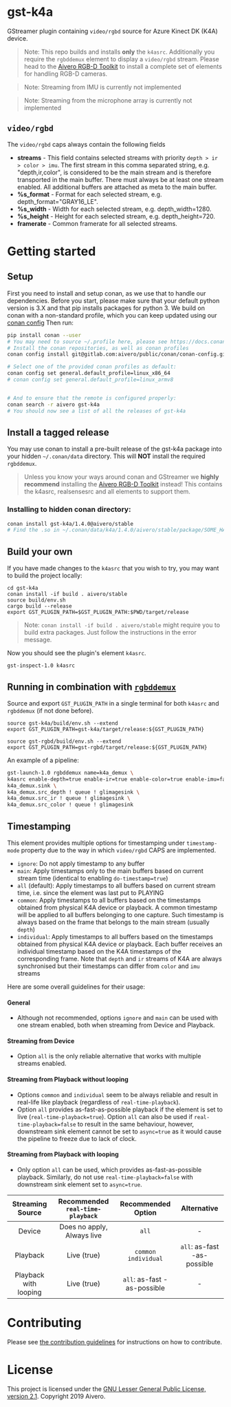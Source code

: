 # gst-k4a

GStreamer plugin containing `video/rgbd` source for Azure Kinect DK (K4A) device.

> Note: This repo builds and installs **only** the `k4asrc`. Additionally you require the `rgbddemux` element to display a `video/rgbd` stream. Please head to the [Aivero RGB-D Toolkit](https://gitlab.com/aivero/public/aivero-rgbd-toolkit) to install a complete set of elements for handling RGB-D cameras.

> Note: Streaming from IMU is currently not implemented

> Note: Streaming from the microphone array is currently not implemented

## `video/rgbd`
The `video/rgbd` caps always contain the following fields
- **streams** - This field contains selected streams with priority `depth > ir > color > imu`. The first stream in this comma separated string, e.g. "depth,ir,color", is considered to be the main stream and is therefore transported in the main buffer. There must always be at least one stream enabled. All additional buffers are attached as meta to the main buffer.
- **%s_format** - Format for each selected stream, e.g. depth_format="GRAY16_LE".
- **%s_width** - Width for each selected stream, e.g. depth_width=1280.
- **%s_height** - Height for each selected stream, e.g. depth_height=720.
- **framerate** - Common framerate for all selected streams.


# Getting started

## Setup

First you need to install and setup conan, as we use that to handle our dependencies. Before you start, please make sure
that your default python version is 3.X and that pip installs packages for python 3. 
We build on conan with a non-standard profile, which you can keep updated using our [conan config](https://gitlab.com/aivero/public/conan/conan-config)
Then run:

```bash
pip install conan --user
# You may need to source ~/.profile here, please see https://docs.conan.io/en/latest/installation.html#known-installation-issues-with-pip
# Install the conan repositories, as well as conan profiles
conan config install git@gitlab.com:aivero/public/conan/conan-config.git

# Select one of the provided conan profiles as default:
conan config set general.default_profile=linux_x86_64
# conan config set general.default_profile=linux_armv8


# And to ensure that the remote is configured properly:
conan search -r aivero gst-k4a
# You should now see a list of all the releases of gst-k4a
```

## Install a tagged release

You may use conan to install a pre-built release of the gst-k4a package into your hidden `~/.conan/data` directory. This will **NOT** install the required `rgbddemux`. 

> Unless you know your ways around conan and GStreamer we **highly recommend** installing the [Aivero RGB-D Toolkit](https://gitlab.com/aivero/public/aivero-rgbd-toolkit) instead! This contains the k4asrc, realsensesrc and all elements to support them.

### Installing to hidden conan directory:

```bash
conan install gst-k4a/1.4.0@aivero/stable
# Find the .so in ~/.conan/data/k4a/1.4.0/aivero/stable/package/SOME_HASH/lib
```

## Build your own

If you have made changes to the `k4asrc` that you wish to try, you may want to build the project locally:

```
cd gst-k4a
conan install -if build . aivero/stable
source build/env.sh
cargo build --release
export GST_PLUGIN_PATH=$GST_PLUGIN_PATH:$PWD/target/release
```

> Note: `conan install -if build . aivero/stable` might require you to build extra packages. Just follow the instructions in the error message. 

Now you should see the plugin's element `k4asrc`.

```
gst-inspect-1.0 k4asrc
```

## Running in combination with [`rgbddemux`](https://gitlab.com/aivero/public/gstreamer/gst-rgbd)

Source and export `GST_PLUGIN_PATH` in a single terminal for both `k4asrc` and `rgbddemux` (if not done before).
```
source gst-k4a/build/env.sh --extend
export GST_PLUGIN_PATH=gst-k4a/target/release:${GST_PLUGIN_PATH}

source gst-rgbd/build/env.sh --extend
export GST_PLUGIN_PATH=gst-rgbd/target/release:${GST_PLUGIN_PATH}
```

An example of a pipeline:

```bash
gst-launch-1.0 rgbddemux name=k4a_demux \
k4asrc enable-depth=true enable-ir=true enable-color=true enable-imu=false color-format=nv12 color-resolution=720p depth-mode=nfov_unbinned framerate=15fps ! \
k4a_demux.sink \
k4a_demux.src_depth ! queue ! glimagesink \
k4a_demux.src_ir ! queue ! glimagesink \
k4a_demux.src_color ! queue ! glimagesink
```

## Timestamping

This element provides multiple options for timestamping under `timestamp-mode` property due to the way in which `video/rgbd` CAPS are implemented.
- `ignore`: Do not apply timestamp to any buffer
- `main`: Apply timestamps only to the main buffers based on current stream time (identical to enabling `do-timestamp=true`)
- `all` (default): Apply timestamps to all buffers based on current stream time, i.e. since the element was last put to PLAYING
- `common`: Apply timestamps to all buffers based on the timestamps obtained from physical K4A device or playback. A common timestamp will be applied to all buffers belonging to one capture. Such timestamp is always based on the frame that belongs to the main stream (usually `depth`)
- `individual`: Apply timestamps to all buffers based on the timestamps obtained from physical K4A device or playback. Each buffer receives an individual timestamp based on the K4A timestamps of the corresponding frame. Note that `depth` and `ir` streams of K4A are always synchronised but their timestamps can differ from `color` and `imu` streams

Here are some overall guidelines for their usage:

#### General
- Although not recommended, options `ignore` and `main` can be used with one stream enabled, both when streaming from Device and Playback.

#### Streaming from Device
- Option `all` is the only reliable alternative that works with multiple streams enabled.

#### Streaming from Playback without looping
- Options `common` and `individual` seem to be always reliable and result in real-life like playback (regardless of `real-time-playback`).
- Option `all` provides as-fast-as-possible playback if the element is set to live (`real-time-playback=true`). Option `all` can also be used if `real-time-playback=false` to result in the same behaviour, however, downstream sink element cannot be set to `async=true` as it would cause the pipeline to freeze due to lack of clock.

#### Streaming from Playback with looping
- Only option `all` can be used, which provides as-fast-as-possible playback. Similarly, do not use `real-time-playback=false` with downstream sink element set to `async=true`.

| **Streaming Source** | **Recommended `real-time-playback`** | **Recommended Option** | **Alternative** |
|:---------------------:|:------------------------------------:|:---------------------------------------------:|:-----------------------------------:|
| Device | Does no apply, Always live | `all` | - |
| Playback | Live (true) | `common` `individual` | `all`: as-fast -as-possible |
| Playback with looping | Live (true) | `all`: as-fast -as-possible | - |


# Contributing

Please see [the contribution guidelines](CONTRIBUTING.md) for instructions on how to contribute.

# License

This project is licensed under the [GNU Lesser General Public License, version 2.1](LICENSE). Copyright 2019 Aivero.

